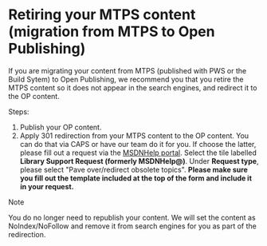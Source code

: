 # Retiring your MTPS content (migration from MTPS to Open Publishing)

If you are migrating your content from MTPS (published with PWS or the Build Sytem) to Open Publishing, we recommend you that you retire the MTPS content so it does not appear in the search engines, and redirect it to the OP content. 

Steps:
1. Publish your OP content.
2. Apply 301 redirection from your MTPS content to the OP content. You can do that via CAPS or have our team do it for you. If choose the latter, please fill out a request via the [MSDNHelp portal](http://msdnhelp/).  Select the tile labelled **Library Support Request (formerly MSDNHelp@)**.  Under **Request type**, please select "Pave over/redirect obsolete topics". **Please make sure you fill out the template included at the top of the form and include it in your request.**
 
> [!NOTE] 
> You do no longer need to republish your content. We will set the content as NoIndex/NoFollow and remove it from search engines for you as part of the redirection. 
